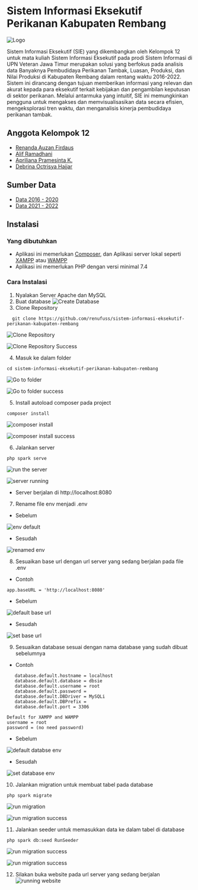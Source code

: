 
# Sistem Informasi Eksekutif Perikanan Kabupaten Rembang



![Logo](https://i.postimg.cc/Dyp9HhY7/logo-wide.png)

Sistem Informasi Eksekutif (SIE) yang dikembangkan oleh Kelompok 12 untuk mata kuliah Sistem Informasi Eksekutif pada prodi Sistem Informasi di UPN Veteran Jawa Timur merupakan solusi yang berfokus pada analisis data Banyaknya Pembudidaya Perikanan Tambak, Luasan, Produksi, dan Nilai Produksi di Kabupaten Rembang dalam rentang waktu 2016-2022. Sistem ini dirancang dengan tujuan memberikan informasi yang relevan dan akurat kepada para eksekutif terkait kebijakan dan pengambilan keputusan di sektor perikanan. Melalui antarmuka yang intuitif, SIE ini memungkinkan pengguna untuk mengakses dan memvisualisasikan data secara efisien, mengeksplorasi tren waktu, dan menganalisis kinerja pembudidaya perikanan tambak.

## Anggota Kelompok 12

- [Renanda Auzan Firdaus](https://www.github.com/renufuss)
- [Alif Ramadhani](#)
- [Apriliana Pramesinta K.](#)
- [Debrina Octrisya Hajjar](#)


## Sumber Data

 - [Data 2016 - 2020](https://rembangkab.bps.go.id/statictable/2023/06/25/815/banyaknya-pembudidaya-perikanan-tambak-luasan-produksi-dan-nilai-produksi-di-kabupaten-rembang-2016-2020.html)
 - [Data 2021 - 2022](https://rembangkab.bps.go.id/statictable/2023/06/25/816/banyaknya-pembudidaya-perikanan-tambak-luasan-produksi-dan-nilai-produksi-di-kabupaten-rembang-2021-2022.html)



## Instalasi

### Yang dibutuhkan

- Aplikasi ini memerlukan [Composer](https://getcomposer.org/), dan Aplikasi server lokal seperti [XAMPP](https://www.apachefriends.org/) atau [WAMPP](https://www.wampserver.com/en/)
- Aplikasi ini memerlukan PHP dengan versi minimal 7.4

### Cara Instalasi

1. Nyalakan Server Apache dan MySQL
2. Buat database
![Create Database](https://i.postimg.cc/SRNF9xjz/image.png)
3. Clone Repository
```
  git clone https://github.com/renufuss/sistem-informasi-eksekutif-perikanan-kabupaten-rembang
```
![Clone Repository](https://i.postimg.cc/JhwfqqG8/image.png)

![Clone Repository Success](https://i.postimg.cc/wvqbfbzC/image.png)

4. Masuk ke dalam folder
```
cd sistem-informasi-eksekutif-perikanan-kabupaten-rembang
```
![Go to folder](https://i.postimg.cc/k51hHv5D/image.png)

![Go to folder success](https://i.postimg.cc/bNhL3BR3/image.png)

5. Install autoload composer pada project
```
composer install
```
![composer install](https://i.postimg.cc/9QxpXFHn/image.png)

![composer install success](https://i.postimg.cc/j5fQhHwp/image.png)

6. Jalankan server
```
php spark serve
```
![run the server](https://i.postimg.cc/SxK6PFY7/image.png)

![server running](https://i.postimg.cc/bv71dZC3/image.png)

- Server berjalan di http://localhost:8080

7. Rename file env menjadi .env
- Sebelum

![env default](https://i.postimg.cc/VsTDnNSQ/image.png)
- Sesudah

![renamed env](https://i.postimg.cc/cCKh2pbb/image.png)

8. Sesuaikan base url dengan url server yang sedang berjalan pada file .env
- Contoh
```
app.baseURL = 'http://localhost:8080'
```
- Sebelum

![default base url](https://i.postimg.cc/9Qz9pdsL/image.png)
- Sesudah

![set base url](https://i.postimg.cc/G2j9rtZB/image.png)

9. Sesuaikan database sesuai dengan nama database yang sudah dibuat sebelumnya
 - Contoh
 ```
    database.default.hostname = localhost
    database.default.database = dbsie
    database.default.username = root
    database.default.password = 
    database.default.DBDriver = MySQLi
    database.default.DBPrefix =
    database.default.port = 3306
 ```
```
Default for XAMPP and WAMPP
username = root
password = (no need password)
```
 - Sebelum

![default databse env](https://i.postimg.cc/qqVfmxmy/image.png)
- Sesudah

![set database env](https://i.postimg.cc/bwY7FJRC/image.png)

10. Jalankan migration untuk membuat tabel pada database
```
php spark migrate
```
![run migration](https://i.postimg.cc/zGJytnMs/image.png)

![run migration success](https://i.postimg.cc/ryxzqnL6/image.png)

11. Jalankan seeder untuk memasukkan data ke dalam tabel di database
```
php spark db:seed RunSeeder
```
![run migration success](https://i.postimg.cc/MTyxJLfd/image.png)

![run migration success](https://i.postimg.cc/X72WWdXS/image.png)

12. Silakan buka website pada url server yang sedang berjalan
![running website](https://i.postimg.cc/GtL0wmCm/image.png)